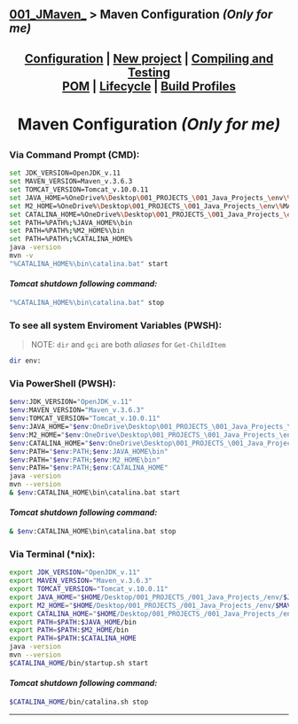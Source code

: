 ## [001_JMaven_][JMaven] > **Maven Configuration** *(Only for me)*

## <p align=center>[Configuration][MavenCfg] | [New project][NewMvnPro] | [Compiling and Testing][ConmpTest]  <br/> [POM][MvnPOM] | [Lifecycle][LifeCycl] | [Build Profiles][BldProf] </p>

<!--
* [001_JMaven_][JMaven]
* [Configuration][MavenCfg]
* [New project][NewMvnPro]
* [Compiling and Testing][ConmpTest]
* [Project Object Model][MvnPOM] *(POM)*
* [Lifecycle][LifeCycl]
* [Build Profiles][BldProf]
-->

[JMaven]: ../../README.md
[MavenCfg]: Maven_Configuration.md
[NewMvnPro]: Maven_NewProject.md
[ConmpTest]: Maven_CompilationAndTesting.md
[MvnPOM]: Maven_POM.md
[LifeCycl]: Maven_Lifecycle.md
[BldProf]: Maven_BuildProfile.md

<!-- ---------------------------------- * Navigation * ---------------------------------- -->

# <p align=center><b>Maven Configuration</b> <i>(Only for me)</i></p>

### Via Command Prompt (CMD):
```bash
set JDK_VERSION=OpenJDK_v.11
set MAVEN_VERSION=Maven_v.3.6.3
set TOMCAT_VERSION=Tomcat_v.10.0.11
set JAVA_HOME=%OneDrive%\Desktop\001_PROJECTS_\001_Java_Projects_\env\%JDK_VERSION%
set M2_HOME=%OneDrive%\Desktop\001_PROJECTS_\001_Java_Projects_\env\%MAVEN_VERSION%
set CATALINA_HOME=%OneDrive%\Desktop\001_PROJECTS_\001_Java_Projects_\env\%TOMCAT_VERSION%
set PATH=%PATH%;%JAVA_HOME%\bin
set PATH=%PATH%;%M2_HOME%\bin
set PATH=%PATH%;%CATALINA_HOME%
java -version
mvn -v
"%CATALINA_HOME%\bin\catalina.bat" start
```

#### *Tomcat shutdown following command:* 
```bash
"%CATALINA_HOME%\bin\catalina.bat" stop
```

### To see all system Enviroment Variables (PWSH):
> NOTE: `dir` and `gci` are both *aliases* for `Get-ChildItem`
```bash
dir env:
```

### Via PowerShell (PWSH):
```bash
$env:JDK_VERSION="OpenJDK_v.11"
$env:MAVEN_VERSION="Maven_v.3.6.3"
$env:TOMCAT_VERSION="Tomcat_v.10.0.11"
$env:JAVA_HOME="$env:OneDrive\Desktop\001_PROJECTS_\001_Java_Projects_\env\$env:JDK_VERSION"
$env:M2_HOME="$env:OneDrive\Desktop\001_PROJECTS_\001_Java_Projects_\env\$env:MAVEN_VERSION"
$env:CATALINA_HOME="$env:OneDrive\Desktop\001_PROJECTS_\001_Java_Projects_\env\$env:TOMCAT_VERSION"
$env:PATH="$env:PATH;$env:JAVA_HOME\bin"
$env:PATH="$env:PATH;$env:M2_HOME\bin"
$env:PATH="$env:PATH;$env:CATALINA_HOME"
java -version
mvn --version
& $env:CATALINA_HOME\bin\catalina.bat start
```

#### *Tomcat shutdown following command:* 
```bash
& $env:CATALINA_HOME\bin\catalina.bat stop
```

### Via Terminal (*nix):
```bash
export JDK_VERSION="OpenJDK_v.11"
export MAVEN_VERSION="Maven_v.3.6.3"
export TOMCAT_VERSION="Tomcat_v.10.0.11"
export JAVA_HOME="$HOME/Desktop/001_PROJECTS_/001_Java_Projects_/env/$JDK_VERSION"
export M2_HOME="$HOME/Desktop/001_PROJECTS_/001_Java_Projects_/env/$MAVEN_VERSION"
export CATALINA_HOME="$HOME/Desktop/001_PROJECTS_/001_Java_Projects_/env/$TOMCAT_VERSION"
export PATH=$PATH:$JAVA_HOME/bin
export PATH=$PATH:$M2_HOME/bin
export PATH=$PATH:$CATALINA_HOME
java -version
mvn --version
$CATALINA_HOME/bin/startup.sh start
```

#### *Tomcat shutdown following command:* 
```bash
$CATALINA_HOME/bin/catalina.sh stop
```

---
<br/>